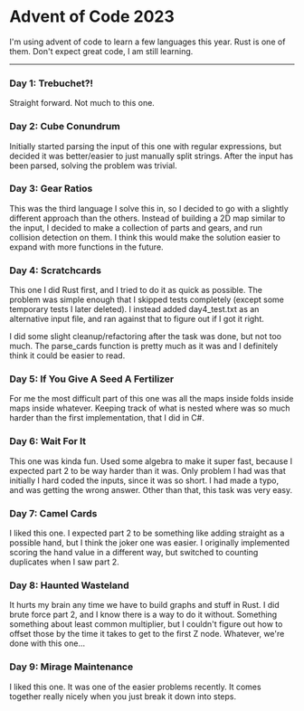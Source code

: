 # Advent of Code 2023

I'm using advent of code to learn a few languages this year. Rust is one of them.
Don't expect great code, I am still learning.

---
### Day 1: Trebuchet?!
Straight forward. Not much to this one.

### Day 2: Cube Conundrum
Initially started parsing the input of this one with regular expressions,
but decided it was better/easier to just manually split strings.
After the input has been parsed, solving the problem was trivial.

### Day 3: Gear Ratios
This was the third language I solve this in, so I decided to go with a slightly
different approach than the others. Instead of building a 2D map similar to the input,
I decided to make a collection of parts and gears, and run collision detection on them.
I think this would make the solution easier to expand with more functions in the future.

### Day 4: Scratchcards
This one I did Rust first, and I tried to do it as quick as possible.
The problem was simple enough that I skipped tests completely
(except some temporary tests I later deleted). I instead added day4_test.txt
as an alternative input file, and ran against that to figure out if I got it right.

I did some slight cleanup/refactoring after the task was done, but not too much.
The parse_cards function is pretty much as it was and I definitely think it
could be easier to read.

### Day 5: If You Give A Seed A Fertilizer
For me the most difficult part of this one was all the maps inside folds inside maps inside whatever.
Keeping track of what is nested where was so much harder than the first implementation,
that I did in C#.

### Day 6: Wait For It
This one was kinda fun. Used some algebra to make it super fast,
because I expected part 2 to be way harder than it was.
Only problem I had was that initially I hard coded the inputs, since it was so short.
I had made a typo, and was getting the wrong answer.
Other than that, this task was very easy.

### Day 7: Camel Cards
I liked this one. I expected part 2 to be something like adding straight as a possible hand,
but I think the joker one was easier. I originally implemented scoring the hand value in
a different way, but switched to counting duplicates when I saw part 2.

### Day 8: Haunted Wasteland
It hurts my brain any time we have to build graphs and stuff in Rust.
I did brute force part 2, and I know there is a way to do it without.
Something something about least common multiplier, but I couldn't figure out
how to offset those by the time it takes to get to the first Z node.
Whatever, we're done with this one...

### Day 9: Mirage Maintenance
I liked this one. It was one of the easier problems recently.
It comes together really nicely when you just break it down into steps.
